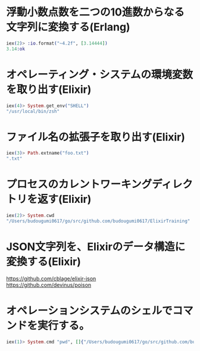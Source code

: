 # 浮動小数点数を二つの10進数からなる文字列に変換する(Erlang)
```elixir
iex(2)> :io.format("~4.2f", [3.14444])
3.14:ok
```
# オペレーティング・システムの環境変数を取り出す(Elixir)
```elixir
iex(4)> System.get_env("SHELL")
"/usr/local/bin/zsh"
```
# ファイル名の拡張子を取り出す(Elixir)
```elixir
iex(3)> Path.extname("foo.txt")
".txt"
```
# プロセスのカレントワーキングディレクトリを返す(Elixir)
```elixir
iex(2)> System.cwd
"/Users/budougumi0617/go/src/github.com/budougumi0617/ElixirTraining"
```
# JSON文字列を、Elixirのデータ構造に変換する(Elixir)
https://github.com/cblage/elixir-json  
https://github.com/devinus/poison
# オペレーションシステムのシェルでコマンドを実行する。
```elixir
iex(1)> System.cmd "pwd", []{"/Users/budougumi0617/go/src/github.com/budougumi0617/ElixirTraining\n", 0}
```